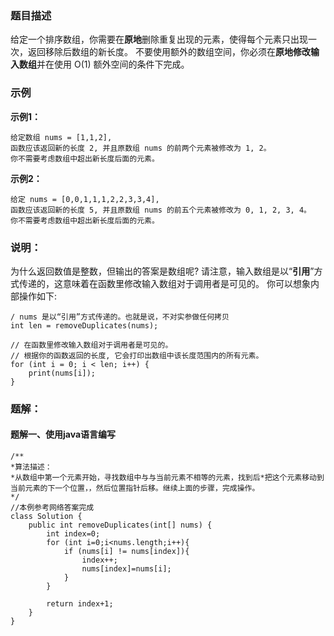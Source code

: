 ### 题目描述
给定一个排序数组，你需要在**原地**删除重复出现的元素，使得每个元素只出现一次，返回移除后数组的新长度。
不要使用额外的数组空间，你必须在**原地修改输入数组**并在使用 O(1) 额外空间的条件下完成。

### 示例
**示例1：**
```
给定数组 nums = [1,1,2], 
函数应该返回新的长度 2, 并且原数组 nums 的前两个元素被修改为 1, 2。 
你不需要考虑数组中超出新长度后面的元素。
```
**示例2：**
```
给定 nums = [0,0,1,1,1,2,2,3,3,4],
函数应该返回新的长度 5, 并且原数组 nums 的前五个元素被修改为 0, 1, 2, 3, 4。
你不需要考虑数组中超出新长度后面的元素。
```

### 说明：
为什么返回数值是整数，但输出的答案是数组呢?
请注意，输入数组是以“**引用**”方式传递的，这意味着在函数里修改输入数组对于调用者是可见的。
你可以想象内部操作如下:
```
/ nums 是以“引用”方式传递的。也就是说，不对实参做任何拷贝
int len = removeDuplicates(nums);

// 在函数里修改输入数组对于调用者是可见的。
// 根据你的函数返回的长度, 它会打印出数组中该长度范围内的所有元素。
for (int i = 0; i < len; i++) {
    print(nums[i]);
}
```

### 题解：
#### 题解一、使用java语言编写

```
/**
*算法描述：
*从数组中第一个元素开始，寻找数组中与与当前元素不相等的元素，找到后*把这个元素移动到当前元素的下一个位置，，然后位置指针后移。继续上面的步骤，完成操作。
*/
//本例参考网络答案完成
class Solution {
    public int removeDuplicates(int[] nums) {
        int index=0;
        for (int i=0;i<nums.length;i++){
            if (nums[i] != nums[index]){
                index++;
                nums[index]=nums[i];
            }
        }

        return index+1;
    }
}
```